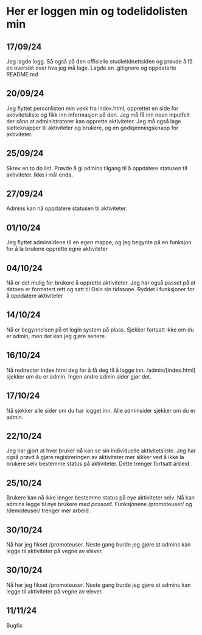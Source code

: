 # Her er loggen min og todelidolisten min

## 17/09/24
Jeg lagde logg. Så også på den offisielle studietidnettsiden og prøvde å få en oversikt over hva jeg må lage.
Lagde en .gitignore og oppdaterte README.md

## 20/09/24
Jeg flyttet personlisten min vekk fra index.html, opprettet en side for aktivitetsliste og fikk inn informasjon på den. 
Jeg må få inn noen inputfelt der sånn at administratorer kan opprette aktiviteter. Jeg må også lage sletteknapper til aktiviteter og brukere, og en godkjenningsknapp for aktiviteter.

## 25/09/24
Skrev en to do list. Prøvde å gi admins tilgang til å oppdatere statusen til aktiviteter. Ikke i mål enda. 

## 27/09/24
Admins kan nå oppdatere statusen til aktiviteter. 

## 01/10/24
Jeg flyttet adminsidene til en egen mappe, og jeg begynte på en funksjon for å la brukere opprette egne aktiviteter

## 04/10/24
Nå er det mulig for brukere å opprette aktiviteter. Jeg har også passet på at datoen er formatert rett og satt til Oslo sin tidssone.
Ryddet i funksjoner for å oppdatere aktiviteter

## 14/10/24
Nå er begynnelsen på et login system på plass. Sjekker fortsatt ikke om du er admin, men det kan jeg gjøre senere.

## 16/10/24
Nå redirecter index.html deg for å få deg til å logge inn. /admin/[index.html] sjekker om du er admin. Ingen andre admin sider gjør det.

## 17/10/24
Nå sjekker alle sider om du har logget inn. Alle adminsider sjekker om du er admin.

## 22/10/24
Jeg har gjort at hver bruker nå kan se sin individuelle aktivitetsliste. Jeg har også prøvd å gjøre registreringen av aktiviteter mer sikker ved å ikke la brukere selv bestemme status på aktiviteter.
Dette trenger fortsatt arbeid.

## 25/10/24
Brukere kan nå ikke lenger bestemme status på nye aktiviteter selv. 
Nå kan admins legge til nye brukere *med passord*. Funksjonene /promoteuser/ og /demoteuser/ trenger mer arbeid.

## 30/10/24
Nå har jeg fikset /promoteuser.
Neste gang burde jeg gjøre at admins kan legge til aktiviteter på vegne av elever.

## 30/10/24
Nå har jeg fikset /promoteuser.
Neste gang burde jeg gjøre at admins kan legge til aktiviteter på vegne av elever.

## 11/11/24
Bugfix
